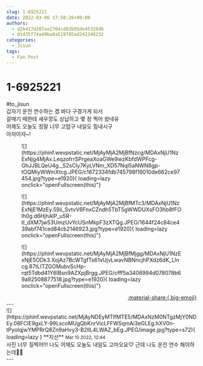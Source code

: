 ```yaml
---
slug: 1-6925221
date: 2022-03-06 17:58:26+09:00
authors:
  - d2b417d207ae2704cd82b95de45329d6
  - 01435f74a49ba8a519705ad242348232
categories:
  - Jisun
tags:
  - Fan Post
---
```


# 1-6925221

<div class="post-container" markdown="1">
<div class="content-container md-sidebar__scrollwrap" markdown="1">

\#to_jisun<br>갑자기 운전 연수하는 겸 바다 구경가게 되서 <br>갈매기 떼한테 새우깡도 상납하고 몇 장 찍어 왔네유<br>어제도 오늘도 정말 너무 고맙구 내일도 힘내시구 <br>아자아자~!
<figure markdown="1">
![](https://phinf.wevpstatic.net/MjAyMjA2MjBfNzcg/MDAxNjU1NzExNjg4MjAx.LeqzofrrSPrgeaXoaGWe9wzKbfdWPFcg-GhJJBLQeU4g._S2sCly7KyLVNm_XD57NqI5aNWN8gp-tOQMiyWWmXtcg.JPEG/c1672334fdb745798f16010de662ce97454.jpg?type=e1920){ loading=lazy onclick="openFullscreen(this)"}
</figure>

<figure markdown="1">
![](https://phinf.wevpstatic.net/MjAyMjA2MjBfMTc3/MDAxNjU1NzExNjE1MzEy.59ii_SvtvV6FnxCZndh5TbT5gWWDUXsFO3hb8fFOlh0g.d6HjhAlP_u5R-tI_dXM7jw53UmzUvYcUSnMkpF3zXTQg.JPEG/1644f24c84ce439abf741ced84cb2146923.jpg?type=e1920){ loading=lazy onclick="openFullscreen(this)"}
</figure>

<figure markdown="1">
![](https://phinf.wevpstatic.net/MjAyMjA2MjBfMjgg/MDAxNjU1NzExNjE5ODk3.XojAz7BcWTgfTs61vUjvLwavNBNncjhPXdz6dK_Llncg.87tLITZGOMubvScHp-rqt5Tdbd41Y6IBsn9AZXpjBrgg.JPEG/cfff5a3406994d078078b69a92508877518.jpg?type=e1920){ loading=lazy onclick="openFullscreen(this)"}
</figure>


</div>
</div>

<div style="text-align: right;" markdown="1">
<a href="https://weverse.io/fromis9/fanpost/1-6925221" style="text-align: right;">:material-share:{.big-emoji}</a>
</div>
---

<div class="comments-container md-sidebar__scrollwrap" markdown="1">
<div class="comment" markdown="1">
<div class='id-container' markdown="1">
![](https://phinf.wevpstatic.net/MjAyNDEyMTlfMTE5/MDAxNzM0NTgzMjY0NDEy.08FClE9gxLY-99LscoMUgQbKnrVicLFFWSqmAi3eGLEg.hXV0n-tPyoIqjwYMPRrQ8Zn9aHvy3-B2llL4LWAZ_bEg.JPEG/image.jpg?type=s72){ loading=lazy }
**<span class="artist">지선</span>** <small>Mar 10 2022, 12:44</small><br>
</div>
<div class='comment-body' markdown="1">
사진 너무 질찍어!!! 나도 어제도 오늘도 내일도 고마오요♡ 근데 나도 운전 연수 해야하는데🤔🤔
</div>
</div>
</div>
---
